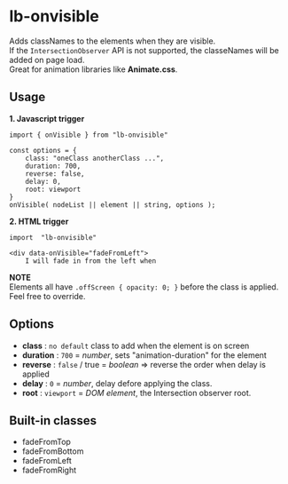 # lb-onvisible

Adds classNames to the elements when they are visible.  
If the `IntersectionObserver` API is not supported, the classeNames will be added on page load.  
Great for animation libraries like **Animate.css**.  


## Usage

**1. Javascript trigger**

```
import { onVisible } from "lb-onvisible"
```
```
const options = {
	class: "oneClass anotherClass ...",
	duration: 700,
	reverse: false,
	delay: 0, 
	root: viewport
}
onVisible( nodeList || element || string, options );
```
**2. HTML trigger**
```
import  "lb-onvisible"
```
```
<div data-onVisible="fadeFromLeft">
	I will fade in from the left when
```

**NOTE**<br/>
Elements all have `.offScreen { opacity: 0; }` before the class is applied.<br/>
Feel free to override.

## Options

- **class** : `no default` class to add when the element is on screen
- **duration** : `700` = *number*, sets "animation-duration" for the element 
- **reverse** : `false` / true = *boolean* => reverse the order when delay is applied
- **delay** : `0` = *number*, delay defore applying the class. 
- **root** : `viewport` = *DOM element*, the Intersection observer root. 

## Built-in classes
- fadeFromTop
- fadeFromBottom
- fadeFromLeft
- fadeFromRight